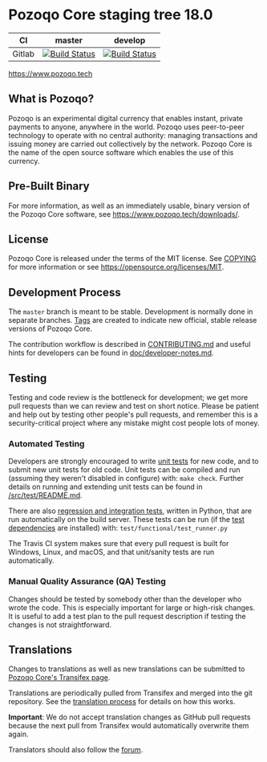 Pozoqo Core staging tree 18.0
===========================

|CI|master|develop|
|-|-|-|
|Gitlab|[![Build Status](https://gitlab.com/pozoqoproject/pozoqo/badges/master/pipeline.svg)](https://gitlab.com/pozoqoproject/pozoqo/-/tree/master)|[![Build Status](https://gitlab.com/pozoqoproject/pozoqo/badges/develop/pipeline.svg)](https://gitlab.com/pozoqoproject/pozoqo/-/tree/develop)|

https://www.pozoqo.tech


What is Pozoqo?
-------------

Pozoqo is an experimental digital currency that enables instant, private
payments to anyone, anywhere in the world. Pozoqo uses peer-to-peer technology
to operate with no central authority: managing transactions and issuing money
are carried out collectively by the network. Pozoqo Core is the name of the open
source software which enables the use of this currency.

Pre-Built Binary
----------------

For more information, as well as an immediately usable, binary version of
the Pozoqo Core software, see https://www.pozoqo.tech/downloads/.

License
-------

Pozoqo Core is released under the terms of the MIT license. See [COPYING](COPYING) for more
information or see https://opensource.org/licenses/MIT.

Development Process
-------------------

The `master` branch is meant to be stable. Development is normally done in separate branches.
[Tags](https://github.com/pozoqoproject/pozoqo/tags) are created to indicate new official,
stable release versions of Pozoqo Core.

The contribution workflow is described in [CONTRIBUTING.md](CONTRIBUTING.md)
and useful hints for developers can be found in [doc/developer-notes.md](doc/developer-notes.md).

Testing
-------

Testing and code review is the bottleneck for development; we get more pull
requests than we can review and test on short notice. Please be patient and help out by testing
other people's pull requests, and remember this is a security-critical project where any mistake might cost people
lots of money.

### Automated Testing

Developers are strongly encouraged to write [unit tests](src/test/README.md) for new code, and to
submit new unit tests for old code. Unit tests can be compiled and run
(assuming they weren't disabled in configure) with: `make check`. Further details on running
and extending unit tests can be found in [/src/test/README.md](/src/test/README.md).

There are also [regression and integration tests](/test), written
in Python, that are run automatically on the build server.
These tests can be run (if the [test dependencies](/test) are installed) with: `test/functional/test_runner.py`

The Travis CI system makes sure that every pull request is built for Windows, Linux, and macOS, and that unit/sanity tests are run automatically.

### Manual Quality Assurance (QA) Testing

Changes should be tested by somebody other than the developer who wrote the
code. This is especially important for large or high-risk changes. It is useful
to add a test plan to the pull request description if testing the changes is
not straightforward.

Translations
------------

Changes to translations as well as new translations can be submitted to
[Pozoqo Core's Transifex page](https://www.transifex.com/projects/p/pozoqo/).

Translations are periodically pulled from Transifex and merged into the git repository. See the
[translation process](doc/translation_process.md) for details on how this works.

**Important**: We do not accept translation changes as GitHub pull requests because the next
pull from Transifex would automatically overwrite them again.

Translators should also follow the [forum](https://www.pozoqo.tech/forum/topic/pozoqo-worldwide-collaboration.88/).
